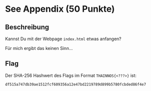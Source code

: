 # See Appendix (50 Punkte)

## Beschreibung

Kannst Du mit der Webpage `index.html` etwas anfangen?

Für mich ergibt das keinen Sinn...

## Flag

Der SHA-256 Hashwert des Flags im Format `THAINNOS{<???>}` ist:

`df515a747db39ae1512fcf609356a12e47bd2219789d899b5780fcbded86f4e7`